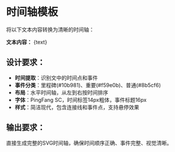 # 时间轴模板

将以下文本内容转换为清晰的时间轴：

**文本内容：**
{text}

## 设计要求：
- **时间提取**：识别文中的时间点和事件
- **事件分类**：里程碑(#10b981)、重要(#f59e0b)、普通(#8b5cf6)
- **布局**：水平时间轴，从左到右按时间排序
- **字体**：PingFang SC，时间标签14px粗体，事件标题16px
- **样式**：简洁现代，包含连接线和事件点，支持悬停效果

## 输出要求：
直接生成完整的SVG时间轴，确保时间顺序正确、事件完整、视觉清晰。
